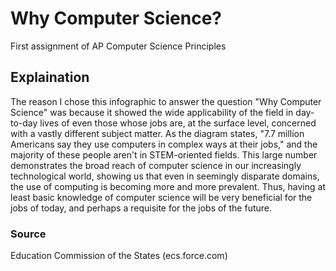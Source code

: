 # Why Computer Science?
First assignment of AP Computer Science Principles

## Explaination
The reason I chose this infographic to answer the question "Why Computer Science" was because it showed the wide applicability of the field in day-to-day lives of even those whose jobs are, at the surface level, concerned with a vastly different subject matter. As the diagram states, "7.7 million Americans say they use computers in complex ways at their jobs," and the majority of these people aren't in STEM-oriented fields. This large number demonstrates the broad reach of computer science in our increasingly technological world, showing us that even in seemingly disparate domains, the use of computing is becoming more and more prevalent. Thus, having at least basic knowledge of computer science will be very beneficial for the jobs of today, and perhaps a requisite for the jobs of the future.

### Source
Education Commission of the States (ecs.force.com)
